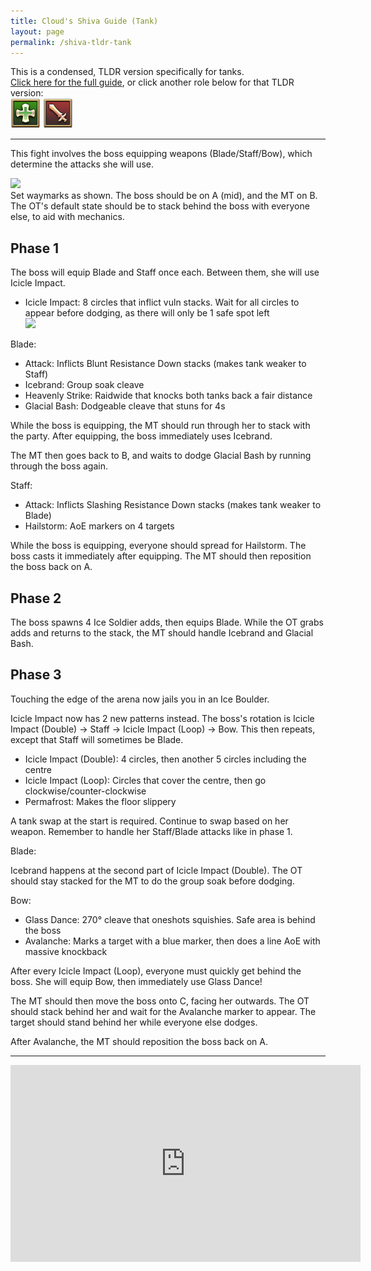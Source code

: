 ```yaml
---
title: Cloud's Shiva Guide (Tank)
layout: page
permalink: /shiva-tldr-tank
---
```


This is a condensed, TLDR version specifically for tanks.\
[Click here for the full guide](shiva), or click another role below for that TLDR version:\
[![](../../images/icons/healer.png)](shiva-tldr-healer)
[![](../../images/icons/dps.png)](shiva-tldr-dps)

---

This fight involves the boss equipping weapons (Blade/Staff/Bow), which determine the attacks she will use.

<img class="border" src="images/shiva-waymarks.png" width="250" />\
Set waymarks as shown. The boss should be on A (mid), and the MT on B. The OT's default state should be to stack behind the boss with everyone else, to aid with mechanics.

## Phase 1

The boss will equip Blade and Staff once each. Between them, she will use Icicle Impact.

- Icicle Impact: 8 circles that inflict vuln stacks. Wait for all circles to appear before dodging, as there will only be 1 safe spot left\
  <img class="border" src="images/shiva-icicle-impact-staggered.png" width="500" />

Blade:

- Attack: Inflicts Blunt Resistance Down stacks (makes tank weaker to Staff)
- Icebrand: Group soak cleave
- Heavenly Strike: Raidwide that knocks both tanks back a fair distance
- Glacial Bash: Dodgeable cleave that stuns for 4s

While the boss is equipping, the MT should run through her to stack with the party. After equipping, the boss immediately uses Icebrand.

The MT then goes back to B, and waits to dodge Glacial Bash by running through the boss again.

Staff:

- Attack: Inflicts Slashing Resistance Down stacks (makes tank weaker to Blade)
- Hailstorm: AoE markers on 4 targets

While the boss is equipping, everyone should spread for Hailstorm. The boss casts it immediately after equipping. The MT should then reposition the boss back on A.

## Phase 2

The boss spawns 4 Ice Soldier adds, then equips Blade. While the OT grabs adds and returns to the stack, the MT should handle Icebrand and Glacial Bash.

## Phase 3

Touching the edge of the arena now jails you in an Ice Boulder.

Icicle Impact now has 2 new patterns instead. The boss's rotation is Icicle Impact (Double) → Staff → Icicle Impact (Loop) → Bow. This then repeats, except that Staff will sometimes be Blade.

- Icicle Impact (Double): 4 circles, then another 5 circles including the centre
- Icicle Impact (Loop): Circles that cover the centre, then go clockwise/counter-clockwise
- Permafrost: Makes the floor slippery

A tank swap at the start is required. Continue to swap based on her weapon. Remember to handle her Staff/Blade attacks like in phase 1.

Blade:

Icebrand happens at the second part of Icicle Impact (Double). The OT should stay stacked for the MT to do the group soak before dodging.

Bow:

- Glass Dance: 270° cleave that oneshots squishies. Safe area is behind the boss
- Avalanche: Marks a target with a blue marker, then does a line AoE with massive knockback

After every Icicle Impact (Loop), everyone must quickly get behind the boss. She will equip Bow, then immediately use Glass Dance!

The MT should then move the boss onto C, facing her outwards. The OT should stack behind her and wait for the Avalanche marker to appear. The target should stand behind her while everyone else dodges.

After Avalanche, the MT should reposition the boss back on A.

---

<iframe width="560" height="315" src="https://www.youtube-nocookie.com/embed/YTMgGl40YUA" title="YouTube video player" frameborder="0" allow="accelerometer; autoplay; clipboard-write; encrypted-media; gyroscope; picture-in-picture; web-share" allowfullscreen></iframe>
